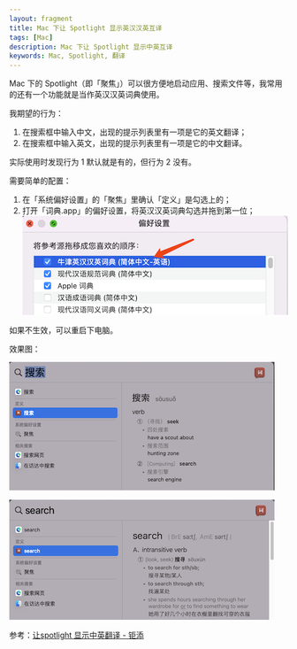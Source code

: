 ```yaml
---
layout: fragment
title: Mac 下让 Spotlight 显示英汉汉英互译
tags: [Mac]
description: Mac 下让 Spotlight 显示中英互译
keywords: Mac, Spotlight, 翻译
---
```


Mac 下的 Spotlight（即「聚焦」）可以很方便地启动应用、搜索文件等，我常用的还有一个功能就是当作英汉汉英词典使用。

我期望的行为：

1. 在搜索框中输入中文，出现的提示列表里有一项是它的英文翻译；
2. 在搜索框中输入英文，出现的提示列表里有一项是它的中文翻译。

实际使用时发现行为 1 默认就是有的，但行为 2 没有。

需要简单的配置：

1. 在「系统偏好设置」的「聚焦」里确认「定义」是勾选上的；
2. 打开「词典.app」的偏好设置，将英汉汉英词典勾选并拖到第一位；
   ![](/images/fragments/mac-dict-order.png) 

如果不生效，可以重启下电脑。

效果图：

![](/images/fragments/mac-spotlight-c2e.png)

![](/images/fragments/mac-spotlight-e2c.png)

参考：[让spotlight 显示中英翻译 - 钜添](http://howboring.us/archives/mac-spotlight-chinese2english.html)
